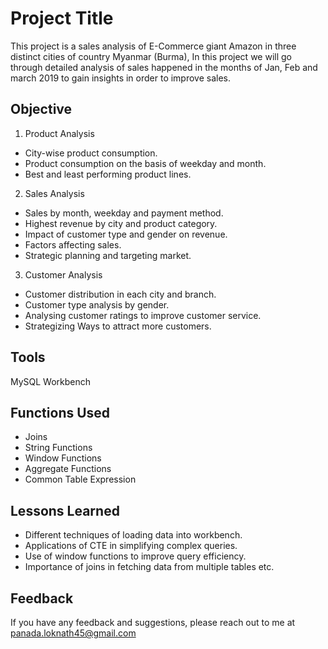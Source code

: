 
# Project Title

This project is a sales analysis of E-Commerce giant Amazon in three distinct cities of country Myanmar (Burma), In this project we will go through detailed analysis of sales happened in the months of Jan, Feb and march 2019 to gain insights in order to improve sales.


## Objective
1. Product Analysis
- City-wise product consumption.
- Product consumption on the basis of weekday and month.
- Best and least performing product lines.


2. Sales Analysis
- Sales by month, weekday and payment method.
- Highest revenue by city and product category.
- Impact of customer type and gender on revenue.
- Factors affecting sales.
- Strategic planning and targeting market.

3. Customer Analysis
- Customer distribution in each city and branch.
- Customer type analysis by gender.
- Analysing customer ratings to improve customer service.
- Strategizing Ways to attract more customers.

## Tools

MySQL Workbench

## Functions Used

- Joins
- String Functions
- Window Functions
- Aggregate Functions
- Common Table Expression

## Lessons Learned

- Different techniques of loading data into workbench.
- Applications of CTE in simplifying complex queries.
- Use of window functions to improve query efficiency.
- Importance of joins in fetching data from multiple tables etc.

## Feedback

If you have any feedback and suggestions, please reach out to me at panada.loknath45@gmail.com

